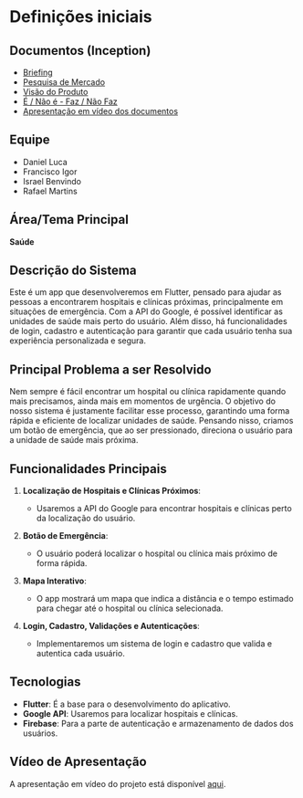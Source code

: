# Definições iniciais
## Documentos (Inception)  
- [Briefing](https://docs.google.com/document/d/1Aj7c9ebzcaP6ydN3INdb6KQbKeVWPc5xIG1-7dUJRgM/edit?tab=t.0#heading=h.ood4pffllrqr)  
- [Pesquisa de Mercado](https://docs.google.com/document/d/1cfd-ltPCOWSlzuF62OYldeXhbb_UWN4iw8p16xRZLpI/edit?tab=t.0#heading=h.37cwzhibzg9e)  
- [Visão do Produto](https://docs.google.com/document/d/1cBeZ_wYlCSqY701Mw1nDBI26f3YT0ezNRKRKzXN0f2Y/edit?tab=t.0#heading=h.sqpyd14eofld)  
- [É / Não é - Faz / Não Faz](https://docs.google.com/document/d/1w5BlMubuHblDTXDgWIJsNayMI9qJjgFaXfvPhBIwTlQ/edit?tab=t.0)  
- [Apresentação em vídeo dos documentos](https://drive.google.com/file/d/1ypXCMu-3UMO0CYSWFvG1falTy8Cwe7Xz/view?usp=sharing)


## Equipe
- Daniel Luca
- Francisco Igor
- Israel Benvindo
- Rafael Martins

## Área/Tema Principal
**Saúde**

## Descrição do Sistema
Este é um app que desenvolveremos em Flutter, pensado para ajudar as pessoas a encontrarem hospitais e clínicas próximas, principalmente em situações de emergência. Com a API do Google, é possível identificar as unidades de saúde mais perto do usuário. Além disso, há funcionalidades de login, cadastro e autenticação para garantir que cada usuário tenha sua experiência personalizada e segura.

## Principal Problema a ser Resolvido
Nem sempre é fácil encontrar um hospital ou clínica rapidamente quando mais precisamos, ainda mais em momentos de urgência. O objetivo do nosso sistema é justamente facilitar esse processo, garantindo uma forma rápida e eficiente de localizar unidades de saúde. Pensando nisso, criamos um botão de emergência, que ao ser pressionado, direciona o usuário para a unidade de saúde mais próxima.

## Funcionalidades Principais
1. **Localização de Hospitais e Clínicas Próximos**: 
   - Usaremos a API do Google para encontrar hospitais e clínicas perto da localização do usuário.
   
2. **Botão de Emergência**: 
   - O usuário poderá localizar o hospital ou clínica mais próximo de forma rápida.

3. **Mapa Interativo**: 
   - O app mostrará um mapa que indica a distância e o tempo estimado para chegar até o hospital ou clínica selecionada.

4. **Login, Cadastro, Validações e Autenticações**: 
   - Implementaremos um sistema de login e cadastro que valida e autentica cada usuário.

## Tecnologias
- **Flutter**: É a base para o desenvolvimento do aplicativo.
- **Google API**: Usaremos para localizar hospitais e clínicas.
- **Firebase**: Para a parte de autenticação e armazenamento de dados dos usuários.

## Vídeo de Apresentação
A apresentação em vídeo do projeto está disponível [aqui](https://drive.google.com/file/d/1t7oc6_EqhTgMlyPU--Wz3Ruvb0F2D5qU/view?hl=pt-BR).

